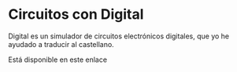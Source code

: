 # Circuitos con Digital

Digital es un simulador de circuitos electrónicos digitales, que yo he ayudado a traducir al castellano.  

Está disponible en este enlace
